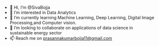 - 👋 Hi, I’m @SivaBojja
- 👀 I’m interested in Data Analytics
- 🌱 I’m currently learning Machine Learning, Deep Learning, Digital Image Processing,and  Computer vision. 
- 💞️ I’m looking to collaborate on applications of data science in sustainable energy sector
- 📫 Reach me on prasannakumarbojja11@gmail.com

<!---
SivaBojja/SivaBojja is a ✨ special ✨ repository because its `README.md` (this file) appears on your GitHub profile.
You can click the Preview link to take a look at your changes.
--->
